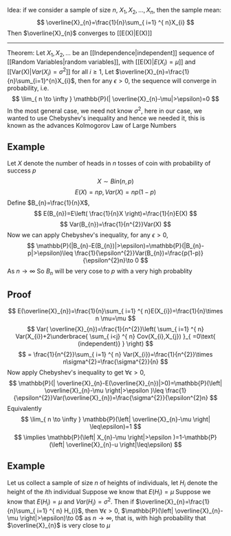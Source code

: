 Idea: if we consider a sample of size $n$, $X_{1},X_{2},\dots,X_{n}$, then the sample mean:
$$
\overline{X}_{n}=\frac{1}{n}\sum_{ i=1} ^{ n}X_{i}
$$
Then $\overline{X}_{n}$ converges to [[E(X)|E(X)]]
___
Theorem:
Let $X_{1},X_{2},\dots$ be an [[Independence|independent]] sequence of [[Random Variables|random variables]], with [[E(X)|$E(X_{i})=\mu$]] and [[Var(X)|$Var(X_{i})=\sigma^{2}$]] for all $i\geq 1$, 
Let $\overline{X}_{n}=\frac{1}{n}\sum_{i=1}^{n}X_{i}$, then for any $\epsilon>0$, the sequence will converge in probability, i.e.
$$
\lim_{ n \to \infty } \mathbb{P}(| \overline{X}_{n}-\mu|>\epsilon)=0
$$
In the most general case, we need not know $\sigma^{2}$, here in our case, we wanted to use Chebyshev's inequality and hence we needed it, this is known as the advances Kolmogorov Law of Large Numbers
## Example
Let $X$ denote the number of heads in $n$ tosses of coin with probability of success $p$
$$
X\sim Bin(n,p)
$$
$$
 E(X)=np,Var(X)=np(1-p)
$$
Define $B_{n}=\frac{1}{n}X$, 
$$
E(B_{n})=E\left( \frac{1}{n}X \right)=\frac{1}{n}E(X)
$$
$$
Var(B_{n})=\frac{1}{n^{2}}Var(X)
$$
Now we can apply Chebyshev's inequality, for any $\epsilon>0$, 
$$
\mathbb{P}(|B_{n}-E(B_{n})|>\epsilon)=\mathbb{P}(|B_{n}-p|>\epsilon)\leq \frac{1}{\epsilon^{2}}Var(B_{n})=\frac{p(1-p)}{\epsilon^{2}n}\to 0
$$
As $n\to \infty$
So $B_{n}$ will be very cose to $p$ with a very high probablity
## Proof
$$
E(\overline{X}_{n})=\frac{1}{n}\sum_{ i=1} ^{ n}E(X_{i})=\frac{1}{n}\times n \mu=\mu
$$
$$
Var( \overline{X}_{n})=\frac{1}{n^{2}}\left( \sum_{ i=1} ^{ n}  Var(X_{i})+2\underbrace{ \sum_{ i<j} ^{ n} Cov(X_{i},X_{j}) }_{ =0\text{ (independent)} }  \right)
$$
$$
= \frac{1}{n^{2}}\sum_{ i=1} ^{ n}  Var(X_{i})=\frac{1}{n^{2}}\times n\sigma^{2}=\frac{\sigma^{2}}{n}
$$
Now apply Chebyshev's inequality to get $\forall\epsilon>0$,
$$
\mathbb{P}(| \overline{X}_{n}-E(\overline{X}_{n})|>0)=\mathbb{P}(\left| \overline{X}_{n}-\mu \right|>\epsilon )\leq \frac{1}{\epsilon^{2}}Var(\overline{X}_{n})=\frac{\sigma^{2}}{\epsilon^{2}n}
$$
Equivalently
$$
\lim_{ n \to \infty } \mathbb{P}(\left| \overline{X}_{n}-\mu \right| \leq\epsilon)=1
$$
$$
\implies \mathbb{P}(\left| X_{n}-\mu \right|>\epsilon )=1-\mathbb{P}(\left| \overline{X}_{n}-u \right|\leq\epsilon)
$$
## Example
Let us collect a sample of size $n$ of heights of individuals, let $H_{i}$ denote the height of the $i$th individual
Suppose we know that $E(H_{i})=\mu$
Suppose we know that $E(H_{i})=\mu$ and $Var(H_{i})=\sigma^{2}$. Then if $\overline{X}_{n}=\frac{1}{n}\sum_{ i=1} ^{ n} H_{i}$, then $\forall\epsilon>0$, $\mathbb{P}(\left| \overline{X}_{n}-\mu \right|>\epsilon)\to 0$ as $n\to \infty$, that is, with high probability that $\overline{X}_{n}$ is very close to $\mu$